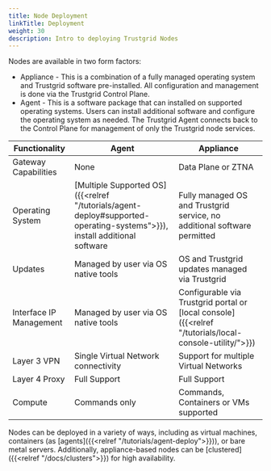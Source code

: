 ```yaml
---
title: Node Deployment
linkTitle: Deployment
weight: 30
description: Intro to deploying Trustgrid Nodes
---
```



Nodes are available in two form factors: 
- Appliance - This is a combination of a fully managed operating system and Trustgrid software pre-installed. All configuration and management is done via the Trustgrid Control Plane. 
- Agent - This is a software package that can installed on supported operating systems. Users can install additional software and configure the operating system as needed. The Trustgrid Agent connects back to the Control Plane for management of only the Trustgrid node services. 

| Functionality | Agent | Appliance |
|-|-|-|
| Gateway Capabilities | None | Data Plane or ZTNA |
| Operating System | [Multiple Supported OS]({{<relref "/tutorials/agent-deploy#supported-operating-systems">}}), install additional software | Fully managed OS and Trustgrid service, no additional software permitted |
| Updates | Managed by user via OS native tools | OS and Trustgrid updates managed via Trustgrid |
| Interface IP Management | Managed by user via OS native tools | Configurable via Trustgrid portal or [local console]({{<relref "/tutorials/local-console-utility/">}})
| Layer 3 VPN | Single Virtual Network connectivity | Support for multiple Virtual Networks |
| Layer 4 Proxy | Full Support | Full Support |
| Compute | Commands only | Commands, Containers or VMs supported |

Nodes can be deployed in a variety of ways, including as virtual machines, containers (as [agents]({{<relref "/tutorials/agent-deploy">}})), or bare metal servers. Additionally, appliance-based nodes can be [clustered]({{<relref "/docs/clusters">}}) for high availability. 
